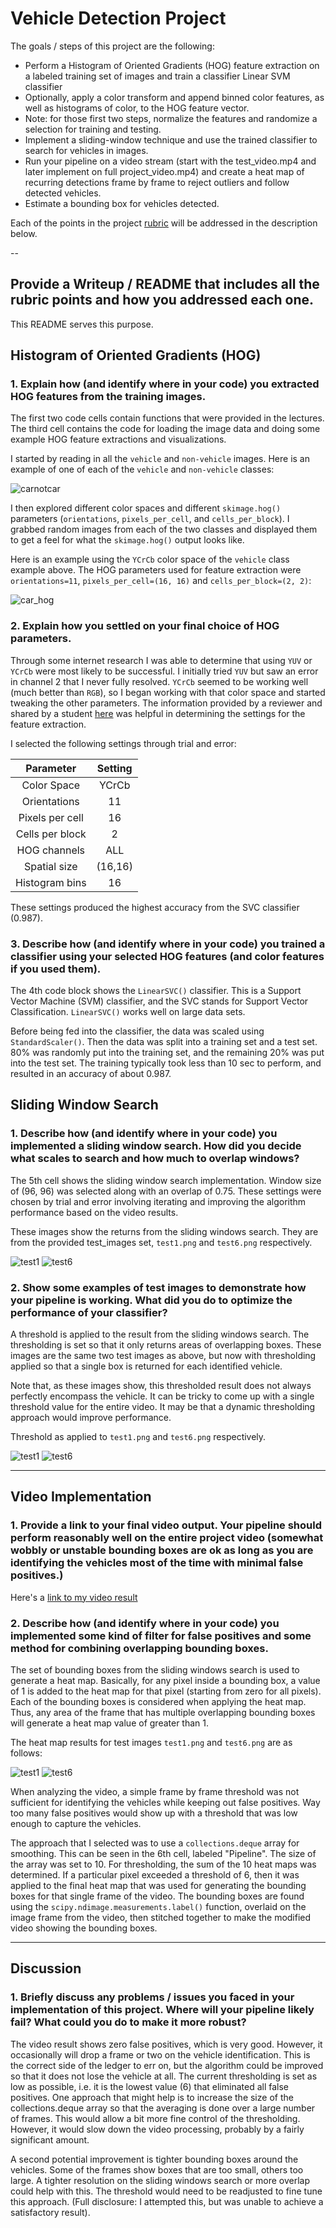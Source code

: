 # Vehicle Detection Project

The goals / steps of this project are the following:

* Perform a Histogram of Oriented Gradients (HOG) feature extraction on a labeled training set of images and train a classifier Linear SVM classifier
* Optionally, apply a color transform and append binned color features, as well as histograms of color, to the HOG feature vector. 
* Note: for those first two steps, normalize the features and randomize a selection for training and testing.
* Implement a sliding-window technique and use the trained classifier to search for vehicles in images.
* Run your pipeline on a video stream (start with the test_video.mp4 and later implement on full project_video.mp4) and create a heat map of recurring detections frame by frame to reject outliers and follow detected vehicles.
* Estimate a bounding box for vehicles detected.

[//]: # (Image References)
[image1]: ./output_images/car_notcar.png
[image2]: ./output_images/car_hog.png
[image3]: ./output_images/test1_bboxes.png
[image4]: ./output_images/test6_bboxes.png
[image5]: ./output_images/test1_threshold.png
[image6]: ./output_images/test6_threshold.png
[image7]: ./output_images/test1_heat.png
[image8]: ./output_images/test6_heat.png
[video1]: ./P5_project_vid.mp4

Each of the points in the project [rubric](https://review.udacity.com/#!/rubrics/513/view) will be addressed in the description below. 

--

##  Provide a Writeup / README that includes all the rubric points and how you addressed each one.  

This README serves this purpose. 

## Histogram of Oriented Gradients (HOG)

### 1. Explain how (and identify where in your code) you extracted HOG features from the training images.

The first two code cells contain functions that were provided in the lectures. The third cell contains the code for loading the image data and doing some example HOG feature extractions and visualizations. 
 
I started by reading in all the `vehicle` and `non-vehicle` images.  Here is an example of one of each of the `vehicle` and `non-vehicle` classes:

![carnotcar][image1]

I then explored different color spaces and different `skimage.hog()` parameters (`orientations`, `pixels_per_cell`, and `cells_per_block`).  I grabbed random images from each of the two classes and displayed them to get a feel for what the `skimage.hog()` output looks like.

Here is an example using the `YCrCb` color space of the `vehicle` class example above. The HOG parameters used for feature extraction were `orientations=11`, `pixels_per_cell=(16, 16)` and `cells_per_block=(2, 2)`:

![car_hog][image2]


### 2. Explain how you settled on your final choice of HOG parameters.

Through some internet research I was able to determine that using `YUV` or `YCrCb` were most likely to be successful. I initially tried `YUV` but saw an error in channel 2 that I never fully resolved. `YCrCb` seemed to be working well (much better than `RGB`), so I began working with that color space and started tweaking the other parameters. The information provided by a reviewer and shared by a student [here](https://discussions.udacity.com/t/good-tips-from-my-reviewer-for-this-vehicle-detection-project/232903) was helpful in determining the settings for the feature extraction. 

I selected the following settings through trial and error:

| Parameter | Setting |
|:-------------:|:------:|
| Color Space      | YCrCb  |  
| Orientations     | 11     | 
| Pixels per cell  | 16     | 
| Cells per block  | 2      | 
| HOG channels     |  ALL   |  
| Spatial size     | (16,16) |
| Histogram bins   | 16     |

These settings produced the highest accuracy from the SVC classifier (0.987). 


### 3. Describe how (and identify where in your code) you trained a classifier using your selected HOG features (and color features if you used them).

The 4th code block shows the `LinearSVC()` classifier. This is a Support Vector Machine (SVM) classifier, and the SVC stands for Support Vector Classification. `LinearSVC()` works well on large data sets. 

Before being fed into the classifier, the data was scaled using `StandardScaler()`. Then the data was split into a training set and a test set. 80% was randomly put into the training set, and the remaining 20% was put into the test set. The training typically took less than 10 sec to perform, and resulted in an accuracy of about 0.987.


## Sliding Window Search

### 1. Describe how (and identify where in your code) you implemented a sliding window search.  How did you decide what scales to search and how much to overlap windows?

The 5th cell shows the sliding window search implementation. Window size of (96, 96) was selected along with an overlap of 0.75. These settings were chosen by trial and error involving iterating and improving the algorithm performance based on the video results. 

These images show the returns from the sliding windows search. They are from the provided test_images set, `test1.png` and `test6.png` respectively.  

![test1][image3]
![test6][image4]


### 2. Show some examples of test images to demonstrate how your pipeline is working.  What did you do to optimize the performance of your classifier?

A threshold is applied to the result from the sliding windows search. The thresholding is set so that it only returns areas of overlapping boxes. These images are the same two test images as above, but now with thresholding applied so that a single box is returned for each identified vehicle. 

Note that, as these images show, this thresholded result does not always perfectly encompass the vehicle. It can be tricky to come up with a single threshold value for the entire video. It may be that a dynamic thresholding approach would improve performance.  

Threshold as applied to `test1.png` and `test6.png` respectively.  

![test1][image5]
![test6][image6]

---

##  Video Implementation

### 1. Provide a link to your final video output.  Your pipeline should perform reasonably well on the entire project video (somewhat wobbly or unstable bounding boxes are ok as long as you are identifying the vehicles most of the time with minimal false positives.)
Here's a [link to my video result](./P5_project_vid.mp4)


### 2. Describe how (and identify where in your code) you implemented some kind of filter for false positives and some method for combining overlapping bounding boxes.

The set of bounding boxes from the sliding windows search is used to generate a heat map. Basically, for any pixel inside a bounding box, a value of 1 is added to the heat map for that pixel (starting from zero for all pixels). Each of the bounding boxes is considered when applying the heat map. Thus, any area of the frame that has multiple overlapping bounding boxes will generate a heat map value of greater than 1. 

The heat map results for test images `test1.png` and `test6.png` are as follows: 

![test1][image7]
![test6][image8]

When analyzing the video, a simple frame by frame threshold was not sufficient for identifying the vehicles while keeping out false positives. Way too many false positives would show up with a threshold that was low enough to capture the vehicles. 

The approach that I selected was to use a `collections.deque` array for smoothing. This can be seen in the 6th cell, labeled "Pipeline". The size of the array was set to 10. For thresholding, the sum of the 10 heat maps was determined. If a particular pixel exceeded a threshold of 6, then it was applied to the final heat map that was used for generating the bounding boxes for that single frame of the video. The bounding boxes are found using the `scipy.ndimage.measurements.label()` function, overlaid on the image frame from the video, then stitched together to make the modified video showing the bounding boxes. 


---

## Discussion

### 1. Briefly discuss any problems / issues you faced in your implementation of this project.  Where will your pipeline likely fail?  What could you do to make it more robust?

The video result shows zero false positives, which is very good. However, it occasionally will drop a frame or two on the vehicle identification. This is the correct side of the ledger to err on, but the algorithm could be improved so that it does not lose the vehicle at all. The current thresholding is set as low as possible, i.e. it is the lowest value (6) that eliminated all false positives. One approach that might help is to increase the size of the collections.deque array so that the averaging is done over a large number of frames. This would allow a bit more fine control of the thresholding. However, it would slow down the video processing, probably by a fairly significant amount. 

A second potential improvement is tighter bounding boxes around the vehicles. Some of the frames show boxes that are too small, others too large. A tighter resolution on the sliding windows search or more overlap could help with this. The threshold would need to be readjusted to fine tune this approach. (Full disclosure: I attempted this, but was unable to achieve a satisfactory result). 

